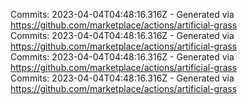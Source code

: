 Commits: 2023-04-04T04:48:16.316Z - Generated via https://github.com/marketplace/actions/artificial-grass
<br>
Commits: 2023-04-04T04:48:16.316Z - Generated via https://github.com/marketplace/actions/artificial-grass
<br>
Commits: 2023-04-04T04:48:16.316Z - Generated via https://github.com/marketplace/actions/artificial-grass
<br>
Commits: 2023-04-04T04:48:16.316Z - Generated via https://github.com/marketplace/actions/artificial-grass
<br>
